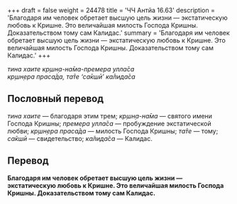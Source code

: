 +++
draft = false
weight = 24478
title = 'ЧЧ Антйа 16.63'
description = 'Благодаря им человек обретает высшую цель жизни — экстатическую любовь к Кришне. Это величайшая милость Господа Кришны. Доказательством тому сам Калидас.'
summary = 'Благодаря им человек обретает высшую цель жизни — экстатическую любовь к Кришне. Это величайшая милость Господа Кришны. Доказательством тому сам Калидас.'
+++

_тина хаите кр̣шн̣а-на̄ма-премера улла̄са  
кр̣шн̣ера праса̄да, та̄те ‘са̄кшӣ’ ка̄лида̄са_

## Пословный перевод

_тина_ _хаите_ — благодаря этим трем; _кр̣шн̣а_\-_на̄ма_ — святого имени Господа Кришны; _премера_ _улла̄са_ — пробуждение экстатической любви; _кр̣шн̣ера_ _праса̄да_ — милость Господа Кришны; _та̄те_ — тому; _са̄кшӣ_ — свидетельство; _ка̄лида̄са_ — Калидас.

## Перевод

**Благодаря им человек обретает высшую цель жизни — экстатическую любовь к Кришне. Это величайшая милость Господа Кришны. Доказательством тому сам Калидас.**
